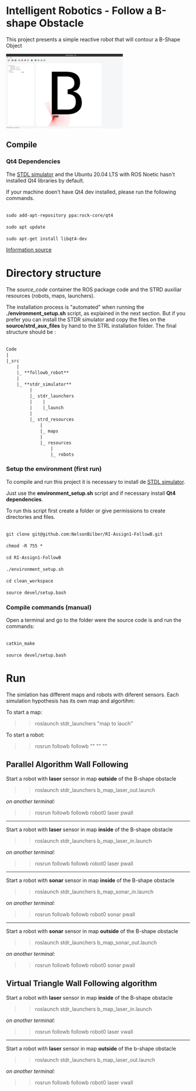 # Intelligent Robotics - Follow a B-shape Obstacle

This project presents a simple reactive robot that will contour a B-Shape Object

![cover](./imgs/cover.png)


## Compile


### Qt4 Dependencies

The [STDL simulator](http://wiki.ros.org/stdr_simulator) and the Ubuntu 20.04 LTS with ROS Noetic hasn't installed Qt4 libraries by default.

If your machine doen't have Qt4 dev installed, please run the following commands.

```

sudo add-apt-repository ppa:rock-core/qt4

sudo apt update

sudo apt-get install libqt4-dev

```

[Information source](https://www-icode9-com.translate.goog/content-3-978636.html?_x_tr_sl=auto&_x_tr_tl=en&_x_tr_hl=pt-PT&_x_tr_pto=nui#google_vignette)


# Directory structure

The *source_code* container the ROS package code and the STRD auxiliar resources (robots, maps, launchers).

The installation process is "automated" when running the **./environment_setup.sh** script, as explained in the next section. 
But if you prefer you can install the STDR simulator and copy the files on the **source/strd_aux_files** by hand to the STRL installation folder. 
The final structure should be :

```

Code
|
|_src
    |
    |_ **followb_robot**
    |
    |_ **stdr_simulator**
         |
         |_ stdr_launchers
         |    |
         |    |_launch
         |
         |_ strd_resources
             |
             |_ maps
             |
             |_ resources
                 |
                 |_ robots

```


### Setup the environment (first run)

To compile and run this project it is necessary to install de [STDL simulator](http://wiki.ros.org/stdr_simulator). 

Just use the **environment_setup.sh** script and if necessary install **Qt4 dependencies**. 

To run this script first create a folder or give permissions to create directories and files.

```

git clone git@github.com:NelsonBilber/RI-Assign1-FollowB.git

chmod -R 755 *

cd RI-Assign1-FollowB

./environment_setup.sh 

cd clean_workspace

source devel/setup.bash

```


### Compile commands (manual)

Open a terminal and go to the folder were the source code is and run the commands:

```

catkin_make

source devel/setup.bash

```


# Run 

The simlation has different maps and robots with diferent sensors. Each simulation hypothesis has its own map and algortihm:

To start a map: 

>> roslaunch stdr_launchers "map to lauch"


To start a robot:

>> rosrun followb followb "<robot>" "<sensor>" "<algorithm>"


## Parallel Algorithm Wall Following

Start a robot with **laser** sensor in map **outside** of the B-shape obstacle

>> roslaunch stdr_launchers b_map_laser_out.launch

*on another terminal:*

>> rosrun followb followb robot0 laser pwall


***

Start a robot with **laser** sensor in map **inside** of the B-shape obstacle

>> roslaunch stdr_launchers b_map_laser_in.launch

*on another terminal:*

>> rosrun followb followb robot0 laser pwall


***

Start a robot with **sonar** sensor in map **inside** of the B-shape obstacle

>> roslaunch stdr_launchers b_map_sonar_in.launch

*on another terminal:*

>> rosrun followb followb robot0 sonar pwall

***

Start a robot with **sonar** sensor in map **outside** of the B-shape obstacle

>> roslaunch stdr_launchers b_map_sonar_out.launch
 
*on another terminal:*

>> rosrun followb followb robot0 sonar pwall



## Virtual Triangle Wall Following algorithm

Start a robot with **laser** sensor in map **inside** of the B-shape obstacle

>> roslaunch stdr_launchers b_map_laser_in.launch

*on another terminal:* 

>> rosrun followb followb robot0 laser vwall


***

Start a robot with **laser** sensor in map **outside** of the b-shape obstacle

>> roslaunch stdr_launchers b_map_laser_out.launch

*on another terminal:*

>> rosrun followb followb robot0 laser vwall
